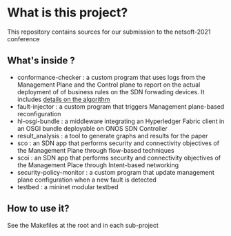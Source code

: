 # What is this project? #

This repository contains sources for our submission to the netsoft-2021 conference

## What's inside ? ##

* conformance-checker  : a custom program that uses logs from the Management Plane and the Control plane to report on the actual deployment of of business rules on the SDN forwading devices. It includes [details on the algorithm](conformance-checker/README.md)
* fault-injector  : a custom program that triggers Management plane-based reconfiguration 
* hl-osgi-bundle : a middleware integrating an Hyperledger Fabric client in an OSGI bundle deployable on ONOS SDN Controller
* result_analysis : a tool to generate graphs and results for the paper
* sco  : an SDN app that performs security and connectivity objectives of the Management Plane through flow-based techniques
* scoi  : an SDN app that performs security and connectivity objectives of the Management Place through Intent-based networking
* security-policy-monitor : a custom program that update management plane configuration when a new fault is detected
* testbed : a mininet modular testbed

## How to use it? ##

See the Makefiles at the root and in each sub-project

